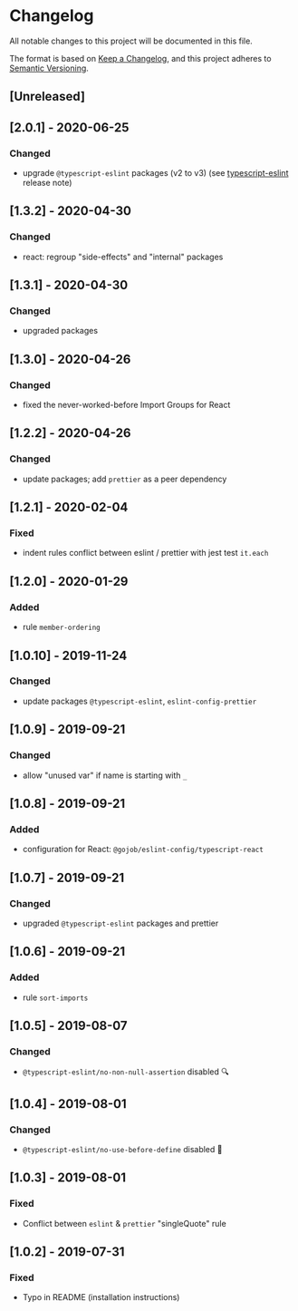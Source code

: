 # Changelog

All notable changes to this project will be documented in this file.

The format is based on [Keep a Changelog](https://keepachangelog.com/en/1.0.0/),
and this project adheres to [Semantic Versioning](https://semver.org/spec/v2.0.0.html).

## [Unreleased]

## [2.0.1] - 2020-06-25

### Changed

- upgrade `@typescript-eslint` packages (v2 to v3) (see [typescript-eslint](https://github.com/typescript-eslint/typescript-eslint/releases/tag/v3.0.0) release note)

## [1.3.2] - 2020-04-30

### Changed

- react: regroup "side-effects" and "internal" packages

## [1.3.1] - 2020-04-30

### Changed

- upgraded packages

## [1.3.0] - 2020-04-26

### Changed

- fixed the never-worked-before Import Groups for React

## [1.2.2] - 2020-04-26

### Changed

- update packages; add `prettier` as a peer dependency

## [1.2.1] - 2020-02-04

### Fixed

- indent rules conflict between eslint / prettier with jest test `it.each`

## [1.2.0] - 2020-01-29

### Added

- rule `member-ordering`

## [1.0.10] - 2019-11-24

### Changed

- update packages `@typescript-eslint`, `eslint-config-prettier`

## [1.0.9] - 2019-09-21

### Changed

- allow "unused var" if name is starting with `_`

## [1.0.8] - 2019-09-21

### Added

- configuration for React: `@gojob/eslint-config/typescript-react`

## [1.0.7] - 2019-09-21

### Changed

- upgraded `@typescript-eslint` packages and prettier

## [1.0.6] - 2019-09-21

### Added

- rule `sort-imports`

## [1.0.5] - 2019-08-07

### Changed

- `@typescript-eslint/no-non-null-assertion` disabled 🔍

## [1.0.4] - 2019-08-01

### Changed

- `@typescript-eslint/no-use-before-define` disabled 🤸

## [1.0.3] - 2019-08-01

### Fixed

- Conflict between `eslint` & `prettier` "singleQuote" rule

## [1.0.2] - 2019-07-31

### Fixed

- Typo in README (installation instructions)
